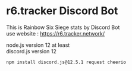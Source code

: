 # r6.tracker Discord Bot
This is Rainbow Six Siege stats by Discord Bot  
use website : https://r6.tracker.network/  


node.js version 12 at least  
discord.js version 12  

```
npm install discord.js@12.5.1 request cheerio  
```
